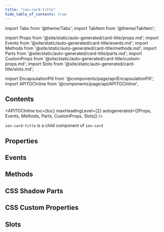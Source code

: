 ```yaml
---
title: "ion-card-title"
hide_table_of_contents: true
---
```

import Tabs from '@theme/Tabs';
import TabItem from '@theme/TabItem';

import Props from '@site/static/auto-generated/card-title/props.md';
import Events from '@site/static/auto-generated/card-title/events.md';
import Methods from '@site/static/auto-generated/card-title/methods.md';
import Parts from '@site/static/auto-generated/card-title/parts.md';
import CustomProps from '@site/static/auto-generated/card-title/custom-props.md';
import Slots from '@site/static/auto-generated/card-title/slots.md';

<head>
  <title>ion-card-title | Ionic App Card Title Component and Properties</title>
  <meta name="description" content="ion-card-title is a child component of ion-card. Read to learn more about card title properties and how this component is used on Ionic Framework apps." />
</head>

import EncapsulationPill from '@components/page/api/EncapsulationPill';
import APITOCInline from '@components/page/api/APITOCInline';

<EncapsulationPill type="shadow" />

<h2 className="table-of-contents__title">Contents</h2>

<APITOCInline
  toc={toc}
  maxHeadingLevel={2}
  autogenerated={[Props, Events, Methods, Parts, CustomProps, Slots]}
/>



`ion-card-title` is a child component of `ion-card`




## Properties
<Props />

## Events
<Events />

## Methods
<Methods />

## CSS Shadow Parts
<Parts />

## CSS Custom Properties
<CustomProps />

## Slots
<Slots />